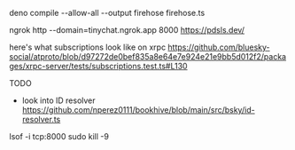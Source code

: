 deno compile --allow-all --output firehose firehose.ts

ngrok http --domain=tinychat.ngrok.app 8000 https://pdsls.dev/

here's what subscriptions look like on xrpc
https://github.com/bluesky-social/atproto/blob/d97272de0bef835a8e64e7e924e21e9bb5d012f2/packages/xrpc-server/tests/subscriptions.test.ts#L130

TODO

- look into ID resolver
  https://github.com/nperez0111/bookhive/blob/main/src/bsky/id-resolver.ts

lsof -i tcp:8000 sudo kill -9 <PID>
